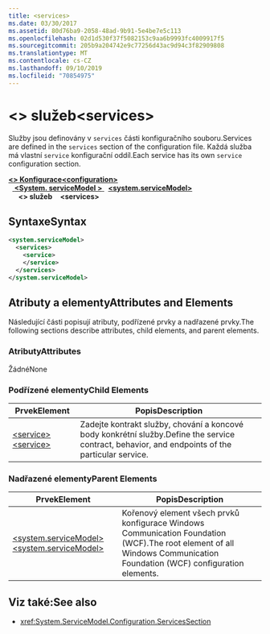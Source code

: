 ```yaml
---
title: <services>
ms.date: 03/30/2017
ms.assetid: 80d76ba9-2058-48ad-9b91-5e4be7e5c113
ms.openlocfilehash: 02d1d530f37f5082153c9aa6b9993fc4009917f5
ms.sourcegitcommit: 205b9a204742e9c77256d43ac9d94c3f82909808
ms.translationtype: MT
ms.contentlocale: cs-CZ
ms.lasthandoff: 09/10/2019
ms.locfileid: "70854975"
---
```

# <a name="services"></a><span data-ttu-id="3ca47-101">\<> služeb</span><span class="sxs-lookup"><span data-stu-id="3ca47-101">\<services></span></span>
<span data-ttu-id="3ca47-102">Služby jsou definovány v `services` části konfiguračního souboru.</span><span class="sxs-lookup"><span data-stu-id="3ca47-102">Services are defined in the `services` section of the configuration file.</span></span> <span data-ttu-id="3ca47-103">Každá služba má vlastní `service` konfigurační oddíl.</span><span class="sxs-lookup"><span data-stu-id="3ca47-103">Each service has its own `service` configuration section.</span></span>  
  
<span data-ttu-id="3ca47-104">[ **\<> Konfigurace**](../configuration-element.md)</span><span class="sxs-lookup"><span data-stu-id="3ca47-104">[**\<configuration>**](../configuration-element.md)</span></span>\
<span data-ttu-id="3ca47-105">&nbsp;&nbsp;[ **\<System. serviceModel >** ](system-servicemodel.md)</span><span class="sxs-lookup"><span data-stu-id="3ca47-105">&nbsp;&nbsp;[**\<system.serviceModel>**](system-servicemodel.md)</span></span>\
<span data-ttu-id="3ca47-106">&nbsp;&nbsp;&nbsp;&nbsp; **\<> služeb**</span><span class="sxs-lookup"><span data-stu-id="3ca47-106">&nbsp;&nbsp;&nbsp;&nbsp;**\<services>**</span></span>  
  
## <a name="syntax"></a><span data-ttu-id="3ca47-107">Syntaxe</span><span class="sxs-lookup"><span data-stu-id="3ca47-107">Syntax</span></span>  
  
```xml  
<system.serviceModel>
  <services>
    <service>
    </service>
  </services>
</system.serviceModel>
```  
  
## <a name="attributes-and-elements"></a><span data-ttu-id="3ca47-108">Atributy a elementy</span><span class="sxs-lookup"><span data-stu-id="3ca47-108">Attributes and Elements</span></span>  
 <span data-ttu-id="3ca47-109">Následující části popisují atributy, podřízené prvky a nadřazené prvky.</span><span class="sxs-lookup"><span data-stu-id="3ca47-109">The following sections describe attributes, child elements, and parent elements.</span></span>  
  
### <a name="attributes"></a><span data-ttu-id="3ca47-110">Atributy</span><span class="sxs-lookup"><span data-stu-id="3ca47-110">Attributes</span></span>  
 <span data-ttu-id="3ca47-111">Žádné</span><span class="sxs-lookup"><span data-stu-id="3ca47-111">None</span></span>  
  
### <a name="child-elements"></a><span data-ttu-id="3ca47-112">Podřízené elementy</span><span class="sxs-lookup"><span data-stu-id="3ca47-112">Child Elements</span></span>  
  
|<span data-ttu-id="3ca47-113">Prvek</span><span class="sxs-lookup"><span data-stu-id="3ca47-113">Element</span></span>|<span data-ttu-id="3ca47-114">Popis</span><span class="sxs-lookup"><span data-stu-id="3ca47-114">Description</span></span>|  
|-------------|-----------------|  
|[<span data-ttu-id="3ca47-115">\<service></span><span class="sxs-lookup"><span data-stu-id="3ca47-115">\<service></span></span>](service.md)|<span data-ttu-id="3ca47-116">Zadejte kontrakt služby, chování a koncové body konkrétní služby.</span><span class="sxs-lookup"><span data-stu-id="3ca47-116">Define the service contract, behavior, and endpoints of the particular service.</span></span>|  
  
### <a name="parent-elements"></a><span data-ttu-id="3ca47-117">Nadřazené elementy</span><span class="sxs-lookup"><span data-stu-id="3ca47-117">Parent Elements</span></span>  
  
|<span data-ttu-id="3ca47-118">Prvek</span><span class="sxs-lookup"><span data-stu-id="3ca47-118">Element</span></span>|<span data-ttu-id="3ca47-119">Popis</span><span class="sxs-lookup"><span data-stu-id="3ca47-119">Description</span></span>|  
|-------------|-----------------|  
|[<span data-ttu-id="3ca47-120">\<system.serviceModel></span><span class="sxs-lookup"><span data-stu-id="3ca47-120">\<system.serviceModel></span></span>](system-servicemodel.md)|<span data-ttu-id="3ca47-121">Kořenový element všech prvků konfigurace Windows Communication Foundation (WCF).</span><span class="sxs-lookup"><span data-stu-id="3ca47-121">The root element of all Windows Communication Foundation (WCF) configuration elements.</span></span>|  
  
## <a name="see-also"></a><span data-ttu-id="3ca47-122">Viz také:</span><span class="sxs-lookup"><span data-stu-id="3ca47-122">See also</span></span>

- <xref:System.ServiceModel.Configuration.ServicesSection>
